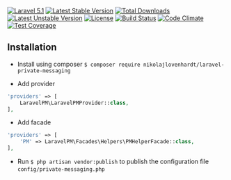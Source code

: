 [![Laravel 5.1](https://img.shields.io/badge/Laravel-5.1-orange.svg?style=flat-square)](http://laravel.com) [![Latest Stable Version](https://poser.pugx.org/nikolajlovenhardt/laravel-private-messaging/v/stable)](https://packagist.org/packages/nikolajlovenhardt/laravel-private-messaging) [![Total Downloads](https://poser.pugx.org/nikolajlovenhardt/laravel-private-messaging/downloads)](https://packagist.org/packages/nikolajlovenhardt/laravel-private-messaging) [![Latest Unstable Version](https://poser.pugx.org/nikolajlovenhardt/laravel-private-messaging/v/unstable)](https://packagist.org/packages/nikolajlovenhardt/laravel-private-messaging) [![License](https://poser.pugx.org/nikolajlovenhardt/laravel-private-messaging/license)](https://packagist.org/packages/nikolajlovenhardt/laravel-private-messaging) [![Build Status](https://travis-ci.org/nikolajlovenhardt/laravel-private-messaging.svg?branch=master)](https://travis-ci.org/nikolajlovenhardt/laravel-private-messaging) [![Code Climate](https://codeclimate.com/github/nikolajlovenhardt/laravel-private-messaging/badges/gpa.svg)](https://codeclimate.com/github/nikolajlovenhardt/laravel-private-messaging) [![Test Coverage](https://codeclimate.com/github/nikolajlovenhardt/laravel-private-messaging/badges/coverage.svg)](https://codeclimate.com/github/nikolajlovenhardt/laravel-private-messaging/coverage)

## Installation
- Install using composer `$ composer require nikolajlovenhardt/laravel-private-messaging`

- Add provider
```php
'providers' => [
    LaravelPM\LaravelPMProvider::class,
],
```

- Add facade
```php
'providers' => [
    'PM' => LaravelPM\Facades\Helpers\PMHelperFacade::class,
],
```

- Run `$ php artisan vendor:publish` to publish the configuration file `config/private-messaging.php`